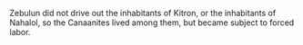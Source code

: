 Zebulun did not drive out the inhabitants of Kitron, or the inhabitants of Nahalol, so the Canaanites lived among them, but became subject to forced labor.

